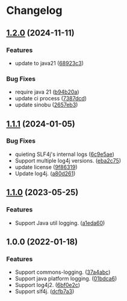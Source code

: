 # Changelog

## [1.2.0](https://github.com/teletha/conjure/compare/v1.1.1...v1.2.0) (2024-11-11)


### Features

* update to java21 ([68923c3](https://github.com/teletha/conjure/commit/68923c3ba96e7ee32811d3d28d18c36089fbcc38))


### Bug Fixes

* require java 21 ([b94b20a](https://github.com/teletha/conjure/commit/b94b20a79a58ee9a2798954c13d73e8bb332a60b))
* update ci process ([7387dcd](https://github.com/teletha/conjure/commit/7387dcd168e3f035c6a6c312f3ec36beb11724f7))
* update sinobu ([2657eb3](https://github.com/teletha/conjure/commit/2657eb3ae40fd827d2bd6ad55e07b45f4ff56b5f))

## [1.1.1](https://github.com/teletha/conjure/compare/v1.1.0...v1.1.1) (2024-01-05)


### Bug Fixes

* quieting SLF4j's internal logs ([6c9e5ae](https://github.com/teletha/conjure/commit/6c9e5aed28aa190d798e2268a3ab384cc92e331d))
* Support multiple log4j versions. ([eba2c75](https://github.com/teletha/conjure/commit/eba2c752c6d87e095640115fef0e95f3d2655d69))
* update license ([9f86319](https://github.com/teletha/conjure/commit/9f863197f80de8f7ff6a4493adeb7ccf16fbfc37))
* Update log4j. ([a80d261](https://github.com/teletha/conjure/commit/a80d261dd1b4da1a6a44aa604edba3faea80a9e5))

## [1.1.0](https://github.com/teletha/conjure/compare/v1.0.0...v1.1.0) (2023-05-25)


### Features

* Support Java util logging. ([a1eda60](https://github.com/teletha/conjure/commit/a1eda603785f5d879f9b82618f81b8aa20115584))

## 1.0.0 (2022-01-18)


### Features

* Support commons-logging. ([37a4abc](https://www.github.com/teletha/conjure/commit/37a4abc463bae63bdc8c0f91eb3ffc362a013dc4))
* Support java platform logging. ([01bdca6](https://www.github.com/teletha/conjure/commit/01bdca6712c8f1cee7f8ec317f65320e5ceb4a0f))
* Support log4j2. ([6bf0e2c](https://www.github.com/teletha/conjure/commit/6bf0e2c1d96ea0b1e337e00581283a484cfa1529))
* Support slf4j. ([dcfb7a3](https://www.github.com/teletha/conjure/commit/dcfb7a36090530dcc38c14e2abcb1d909d5f562a))
